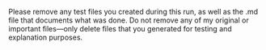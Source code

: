 Please remove any test files you created during this run, as well as the .md file that documents what was done. Do not remove any of my original or important files—only delete files that you generated for testing and explanation purposes.

